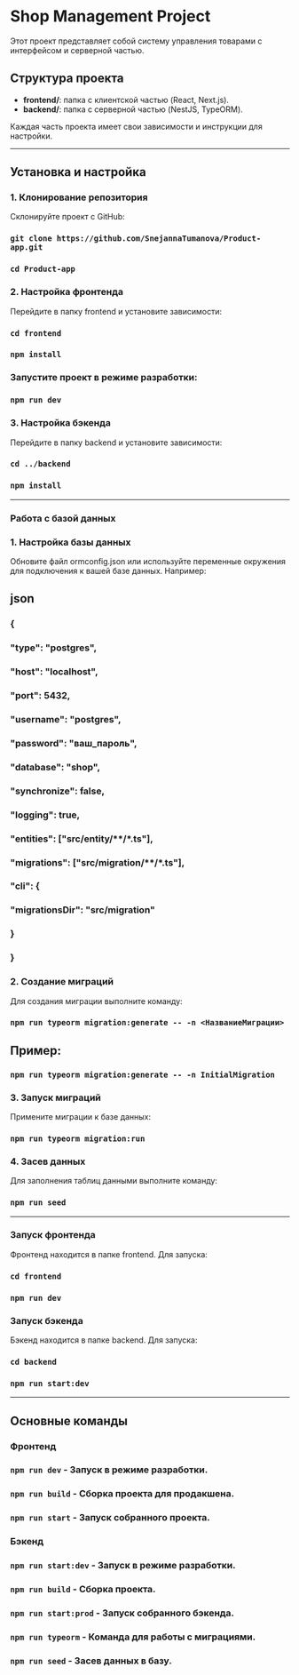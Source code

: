 # Shop Management Project

Этот проект представляет собой систему управления товарами с интерфейсом и серверной частью. 

## Структура проекта

- **frontend/**: папка с клиентской частью (React, Next.js).
- **backend/**: папка с серверной частью (NestJS, TypeORM).

Каждая часть проекта имеет свои зависимости и инструкции для настройки.

---

## Установка и настройка

### 1. Клонирование репозитория
Склонируйте проект с GitHub:
### `git clone https://github.com/SnejannaTumanova/Product-app.git`
### `cd Product-app`

### 2. Настройка фронтенда
Перейдите в папку frontend и установите зависимости:
### `cd frontend`
### `npm install`

### Запустите проект в режиме разработки:
### `npm run dev`

### 3. Настройка бэкенда
Перейдите в папку backend и установите зависимости:
### `cd ../backend`
### `npm install`

---

### Работа с базой данных

### 1. Настройка базы данных
Обновите файл ormconfig.json или используйте переменные окружения для подключения к вашей базе данных. Например:
## json
### {
### "type": "postgres",
###  "host": "localhost",
###  "port": 5432,
###  "username": "postgres",
###  "password": "ваш_пароль",
###  "database": "shop",
###  "synchronize": false,
###  "logging": true,
###  "entities": ["src/entity/**/*.ts"],
###  "migrations": ["src/migration/**/*.ts"],
###  "cli": {
###    "migrationsDir": "src/migration"
###  }
### }

### 2. Создание миграций
Для создания миграции выполните команду:
### `npm run typeorm migration:generate -- -n <НазваниеМиграции>`

## Пример:
### `npm run typeorm migration:generate -- -n InitialMigration`

### 3. Запуск миграций
Примените миграции к базе данных:
### `npm run typeorm migration:run`

### 4. Засев данных
Для заполнения таблиц данными выполните команду:
### `npm run seed`

---

### Запуск фронтенда
Фронтенд находится в папке frontend. Для запуска:
### `cd frontend`

### `npm run dev`

### Запуск бэкенда
Бэкенд находится в папке backend. Для запуска:
### `cd backend`

### `npm run start:dev`

---

## Основные команды

### Фронтенд
### `npm run dev` - Запуск в режиме разработки.
### `npm run build` - Сборка проекта для продакшена.
### `npm run start` - Запуск собранного проекта.

### Бэкенд
### `npm run start:dev` - Запуск в режиме разработки.
### `npm run build` - Сборка проекта.
### `npm run start:prod` - Запуск собранного бэкенда.
### `npm run typeorm` - Команда для работы с миграциями.
### `npm run seed` - Засев данных в базу.
